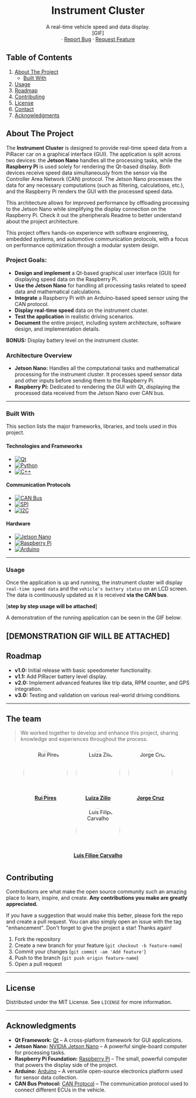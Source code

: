 
<br />
<div align="center">
  <h1 align="center">Instrument Cluster</h1>
  <p align="center">
    A real-time vehicle speed and data display.
    <br />
    [GIF]
    <br />
    ·
    <a href="https://github.com/othneildrew/Best-README-Template/issues/new?labels=bug&template=bug-report---.md">Report Bug</a>
    ·
    <a href="https://github.com/othneildrew/Best-README-Template/issues/new?labels=enhancement&template=feature-request---.md">Request Feature</a>
  </p>
</div>

## Table of Contents
1. [About The Project](#about-the-project)
   - [Built With](#built-with)
2. [Usage](#usage)
3. [Roadmap](#roadmap)
4. [Contributing](#contributing)
5. [License](#license)
6. [Contact](#contact)
7. [Acknowledgments](#acknowledgments)

## About The Project

The **Instrument Cluster** is designed to provide real-time speed data from a PiRacer car on a graphical interface (GUI). The application is split across two devices: the **Jetson Nano** handles all the processing tasks, while the **Raspberry Pi** is used solely for rendering the Qt-based display. Both devices receive speed data simultaneously from the sensor via the Controller Area Network (CAN) protocol. The Jetson Nano processes the data for any necessary computations (such as filtering, calculations, etc.), and the Raspberry Pi renders the GUI with the processed speed data.

This architecture allows for improved performance by offloading processing to the Jetson Nano while simplifying the display connection on the Raspberry Pi. Check it out the pheripherals Readme to better understand about the project architecture.

This project offers hands-on experience with software engineering, embedded systems, and automotive communication protocols, with a focus on performance optimization through a modular system design. 

### Project Goals:
- **Design and implement** a Qt-based graphical user interface (GUI) for displaying speed data on the Raspberry Pi.
- **Use the Jetson Nano** for handling all processing tasks related to speed data and mathematical calculations.
- **Integrate** a Raspberry Pi with an Arduino-based speed sensor using the CAN protocol.
- **Display real-time speed** data on the instrument cluster.
- **Test the application** in realistic driving scenarios.
- **Document** the entire project, including system architecture, software design, and implementation details.

**BONUS:** Display battery level on the instrument cluster.

### Architecture Overview

- **Jetson Nano:** Handles all the computational tasks and mathematical processing for the instrument cluster. It processes speed sensor data and other inputs before sending them to the Raspberry Pi.
- **Raspberry Pi:** Dedicated to rendering the GUI with Qt, displaying the processed data received from the Jetson Nano over CAN bus.

---

### Built With

This section lists the major frameworks, libraries, and tools used in this project.

#### Technologies and Frameworks

- [![Qt](https://img.shields.io/badge/Qt-41CD52?style=for-the-badge&logo=qt&logoColor=white)](https://www.qt.io/)
- [![Python](https://img.shields.io/badge/Python-3776AB?style=for-the-badge&logo=python&logoColor=white)](https://www.python.org/)
- [![C++](https://img.shields.io/badge/C++-00599C?style=for-the-badge&logo=c%2B%2B&logoColor=white)](https://isocpp.org/)

#### Communication Protocols

- [![CAN Bus](https://img.shields.io/badge/CAN%20Bus-Protocol-000000?style=for-the-badge)](https://www.kvaser.com/can/)
- [![SPI](https://img.shields.io/badge/SPI-Protocol-000000?style=for-the-badge)](https://en.wikipedia.org/wiki/Serial_Peripheral_Interface)
- [![I2C](https://img.shields.io/badge/I2C-Protocol-000000?style=for-the-badge)](https://en.wikipedia.org/wiki/I%2F2C)


#### Hardware

- [![Jetson Nano](https://img.shields.io/badge/Jetson%20Nano-Developer%20Kit-76B900?style=for-the-badge&logo=nvidia&logoColor=white)](https://developer.nvidia.com/embedded/jetson-nano)
- [![Raspberry Pi](https://img.shields.io/badge/Raspberry%20Pi-C51A4A?style=for-the-badge&logo=raspberry-pi&logoColor=white)](https://www.raspberrypi.org/)
- [![Arduino](https://img.shields.io/badge/Arduino-00979D?style=for-the-badge&logo=arduino&logoColor=white)](https://www.arduino.cc/)

---

### Usage
Once the application is up and running, the instrument cluster will display `real-time speed data` and the `vehicle's battery status` on an LCD screen. The data is continuously updated as it is received **via the CAN bus**.

[**step by step usage will be attached**]

A demonstration of the running application can be seen in the GIF below:

[DEMONSTRATION GIF WILL BE ATTACHED]
---

## Roadmap

- **v1.0:** Initial release with basic speedometer functionality.
- **v1.1:** Add PiRacer battery level display.
- **v2.0:** Implement advanced features like trip data, RPM counter, and GPS integration.
- **v3.0:** Testing and validation on various real-world driving conditions.

---

## The team
> We worked together to develop and enhance this project, sharing knowledge and experiences throughout the process.

<div align="center">
  <div style="display: inline-block; text-align: center; margin: 10px;">
    <img src="https://github.com/Rui-Pedro-Pires.png?size=120" alt="Rui Pires" style="border-radius: 50%; width: 120px; height: 120px; object-fit: cover; overflow: hidden;">
    <br>
    <a href="https://github.com/Rui-Pedro-Pires"><b>Rui Pires</b></a>
  </div>
  <div style="display: inline-block; text-align: center; margin: 10px;">
    <img src="https://github.com/ziliolu.png?size=120" alt="Luiza Zilio" style="border-radius: 50%; width: 120px; height: 120px; object-fit: cover; overflow: hidden;">
    <br>
    <a href="https://github.com/ziliolu"><b>Luiza Zilio</b></a>
  </div>
  <div style="display: inline-block; text-align: center; margin: 10px;">
    <img src="https://github.com/mjorgecruz.png?size=120" alt="Jorge Cruz" style="border-radius: 50%; width: 120px; height: 120px; object-fit: cover; overflow: hidden;">
    <br>
    <a href="https://github.com/mjorgecruz"><b>Jorge Cruz</b></a>
  </div>
  <div style="display: inline-block; text-align: center; margin: 10px;">
    <img src="https://github.com/luis-ffe.png?size=120" alt="Luis Filipe Carvalho" style="border-radius: 50%; width: 120px; height: 120px; object-fit: cover; overflow: hidden;">
    <br>
    <a href="https://github.com/luis-ffe"><b>Luis Filipe Carvalho</b></a>
  </div>
</div>



## Contributing

Contributions are what make the open source community such an amazing place to learn, inspire, and create. **Any contributions you make are greatly appreciated.**

If you have a suggestion that would make this better, please fork the repo and create a pull request. You can also simply open an issue with the tag "enhancement". Don't forget to give the project a star! Thanks again!

1. Fork the repository
2. Create a new branch for your feature (`git checkout -b feature-name`)
3. Commit your changes (`git commit -am 'Add feature'`)
4. Push to the branch (`git push origin feature-name`)
5. Open a pull request

---

## License

Distributed under the MIT License. See `LICENSE` for more information.

---

## Acknowledgments

- **Qt Framework:** [Qt](https://www.qt.io/) – A cross-platform framework for GUI applications.
- **Jetson Nano:** [NVIDIA Jetson Nano](https://developer.nvidia.com/embedded/jetson-nano) – A powerful single-board computer for processing tasks.
- **Raspberry Pi Foundation:** [Raspberry Pi](https://www.raspberrypi.org/) – The small, powerful computer that powers the display side of the project.
- **Arduino:** [Arduino](https://www.arduino.cc/) – A versatile open-source electronics platform used for sensor data collection.
- **CAN Bus Protocol:** [CAN Protocol](https://www.kvaser.com/can/) – The communication protocol used to connect different ECUs in the vehicle.
